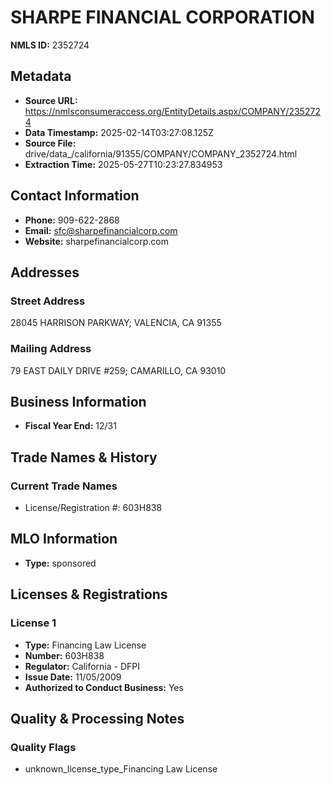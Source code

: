 # SHARPE FINANCIAL CORPORATION

**NMLS ID:** 2352724

## Metadata
- **Source URL:** https://nmlsconsumeraccess.org/EntityDetails.aspx/COMPANY/2352724
- **Data Timestamp:** 2025-02-14T03:27:08.125Z
- **Source File:** drive/data_/california/91355/COMPANY/COMPANY_2352724.html
- **Extraction Time:** 2025-05-27T10:23:27.834953

## Contact Information
- **Phone:** 909-622-2868
- **Email:** sfc@sharpefinancialcorp.com
- **Website:** sharpefinancialcorp.com

## Addresses
### Street Address
28045 HARRISON PARKWAY; VALENCIA, CA 91355

### Mailing Address
79 EAST DAILY DRIVE #259; CAMARILLO, CA 93010

## Business Information
- **Fiscal Year End:** 12/31

## Trade Names & History
### Current Trade Names
- License/Registration #: 603H838

## MLO Information
- **Type:** sponsored

## Licenses & Registrations

### License 1
- **Type:** Financing Law License
- **Number:** 603H838
- **Regulator:** California - DFPI
- **Issue Date:** 11/05/2009
- **Authorized to Conduct Business:** Yes

## Quality & Processing Notes
### Quality Flags
- unknown_license_type_Financing Law License
